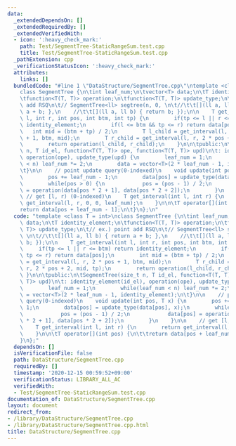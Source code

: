 ```yaml
---
data:
  _extendedDependsOn: []
  _extendedRequiredBy: []
  _extendedVerifiedWith:
  - icon: ':heavy_check_mark:'
    path: Test/SegmentTree-StaticRangeSum.test.cpp
    title: Test/SegmentTree-StaticRangeSum.test.cpp
  _pathExtension: cpp
  _verificationStatusIcon: ':heavy_check_mark:'
  attributes:
    links: []
  bundledCode: "#line 1 \"DataStructure/SegmentTree.cpp\"\ntemplate <class T = int>\n\
    class SegmentTree {\n\tint leaf_num;\n\tvector<T> data;\n\tT identity_element;\n\
    \tfunction<T(T, T)> operation;\n\tfunction<T(T, T)> update_type;\n\t// ex.) point\
    \ add RSQ\n\t// SegmentTree<ll> segtree(n, 0, \n\t//\t\t[](ll a, ll b) { return\
    \ a + b; },\n    //\t\t[](ll a, ll b) { return b; });\n\n    T get_interval(int\
    \ l, int r, int pos, int btm, int tp) {\n        if(tp <= l || r <= btm) return\
    \ identity_element;\n        if(l <= btm && tp <= r) return data[pos];\n     \
    \   int mid = (btm + tp) / 2;\n        T l_child = get_interval(l, r, 2 * pos\
    \ + 1, btm, mid);\n        T r_child = get_interval(l, r, 2 * pos + 2, mid, tp);\n\
    \        return operation(l_child, r_child);\n    }\n\n\tpublic:\n\tSegmentTree(size_t\
    \ n, T id_el, function<T(T, T)> ope, function<T(T, T)> upd)\n\t: identity_element(id_el),\
    \ operation(ope), update_type(upd) {\n        leaf_num = 1;\n        while(leaf_num\
    \ < n) leaf_num *= 2;\n        data = vector<T>(2 * leaf_num - 1, identity_element);\n\
    \t}\n\n    // point update query(0-indexed)\n    void update(int pos, T x) {\n\
    \        pos += leaf_num - 1;\n        data[pos] = update_type(data[pos], x);\n\
    \        while(pos > 0) {\n            pos = (pos - 1) / 2;\n            data[pos]\
    \ = operation(data[pos * 2 + 1], data[pos * 2 + 2]);\n        }\n    }\n\n   \
    \ // get [l, r) (0-indexed)\n    T get_interval(int l, int r) {\n        return\
    \ get_interval(l, r, 0, 0, leaf_num);\n    }\n\n\tT operator[](int pos) {\n\t\t\
    return data[pos + leaf_num - 1];\n\t}\n};\n"
  code: "template <class T = int>\nclass SegmentTree {\n\tint leaf_num;\n\tvector<T>\
    \ data;\n\tT identity_element;\n\tfunction<T(T, T)> operation;\n\tfunction<T(T,\
    \ T)> update_type;\n\t// ex.) point add RSQ\n\t// SegmentTree<ll> segtree(n, 0,\
    \ \n\t//\t\t[](ll a, ll b) { return a + b; },\n    //\t\t[](ll a, ll b) { return\
    \ b; });\n\n    T get_interval(int l, int r, int pos, int btm, int tp) {\n   \
    \     if(tp <= l || r <= btm) return identity_element;\n        if(l <= btm &&\
    \ tp <= r) return data[pos];\n        int mid = (btm + tp) / 2;\n        T l_child\
    \ = get_interval(l, r, 2 * pos + 1, btm, mid);\n        T r_child = get_interval(l,\
    \ r, 2 * pos + 2, mid, tp);\n        return operation(l_child, r_child);\n   \
    \ }\n\n\tpublic:\n\tSegmentTree(size_t n, T id_el, function<T(T, T)> ope, function<T(T,\
    \ T)> upd)\n\t: identity_element(id_el), operation(ope), update_type(upd) {\n\
    \        leaf_num = 1;\n        while(leaf_num < n) leaf_num *= 2;\n        data\
    \ = vector<T>(2 * leaf_num - 1, identity_element);\n\t}\n\n    // point update\
    \ query(0-indexed)\n    void update(int pos, T x) {\n        pos += leaf_num -\
    \ 1;\n        data[pos] = update_type(data[pos], x);\n        while(pos > 0) {\n\
    \            pos = (pos - 1) / 2;\n            data[pos] = operation(data[pos\
    \ * 2 + 1], data[pos * 2 + 2]);\n        }\n    }\n\n    // get [l, r) (0-indexed)\n\
    \    T get_interval(int l, int r) {\n        return get_interval(l, r, 0, 0, leaf_num);\n\
    \    }\n\n\tT operator[](int pos) {\n\t\treturn data[pos + leaf_num - 1];\n\t\
    }\n};"
  dependsOn: []
  isVerificationFile: false
  path: DataStructure/SegmentTree.cpp
  requiredBy: []
  timestamp: '2020-12-15 00:59:52+09:00'
  verificationStatus: LIBRARY_ALL_AC
  verifiedWith:
  - Test/SegmentTree-StaticRangeSum.test.cpp
documentation_of: DataStructure/SegmentTree.cpp
layout: document
redirect_from:
- /library/DataStructure/SegmentTree.cpp
- /library/DataStructure/SegmentTree.cpp.html
title: DataStructure/SegmentTree.cpp
---
```

